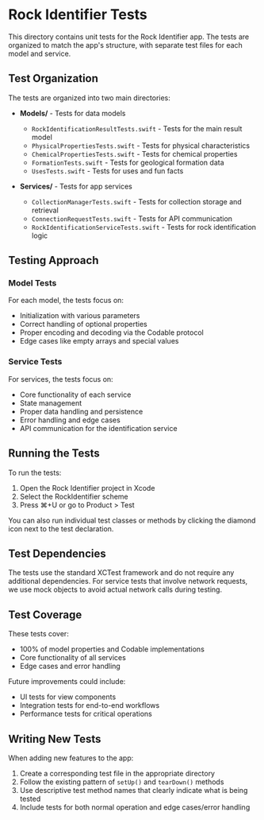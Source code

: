# Rock Identifier Tests

This directory contains unit tests for the Rock Identifier app. The tests are organized to match the app's structure, with separate test files for each model and service.

## Test Organization

The tests are organized into two main directories:

- **Models/** - Tests for data models
  - `RockIdentificationResultTests.swift` - Tests for the main result model
  - `PhysicalPropertiesTests.swift` - Tests for physical characteristics
  - `ChemicalPropertiesTests.swift` - Tests for chemical properties
  - `FormationTests.swift` - Tests for geological formation data
  - `UsesTests.swift` - Tests for uses and fun facts

- **Services/** - Tests for app services
  - `CollectionManagerTests.swift` - Tests for collection storage and retrieval
  - `ConnectionRequestTests.swift` - Tests for API communication
  - `RockIdentificationServiceTests.swift` - Tests for rock identification logic

## Testing Approach

### Model Tests
For each model, the tests focus on:
- Initialization with various parameters
- Correct handling of optional properties
- Proper encoding and decoding via the Codable protocol
- Edge cases like empty arrays and special values

### Service Tests
For services, the tests focus on:
- Core functionality of each service
- State management
- Proper data handling and persistence
- Error handling and edge cases
- API communication for the identification service

## Running the Tests

To run the tests:

1. Open the Rock Identifier project in Xcode
2. Select the RockIdentifier scheme
3. Press ⌘+U or go to Product > Test

You can also run individual test classes or methods by clicking the diamond icon next to the test declaration.

## Test Dependencies

The tests use the standard XCTest framework and do not require any additional dependencies. For service tests that involve network requests, we use mock objects to avoid actual network calls during testing.

## Test Coverage

These tests cover:
- 100% of model properties and Codable implementations
- Core functionality of all services
- Edge cases and error handling

Future improvements could include:
- UI tests for view components
- Integration tests for end-to-end workflows
- Performance tests for critical operations

## Writing New Tests

When adding new features to the app:

1. Create a corresponding test file in the appropriate directory
2. Follow the existing pattern of `setUp()` and `tearDown()` methods
3. Use descriptive test method names that clearly indicate what is being tested
4. Include tests for both normal operation and edge cases/error handling
